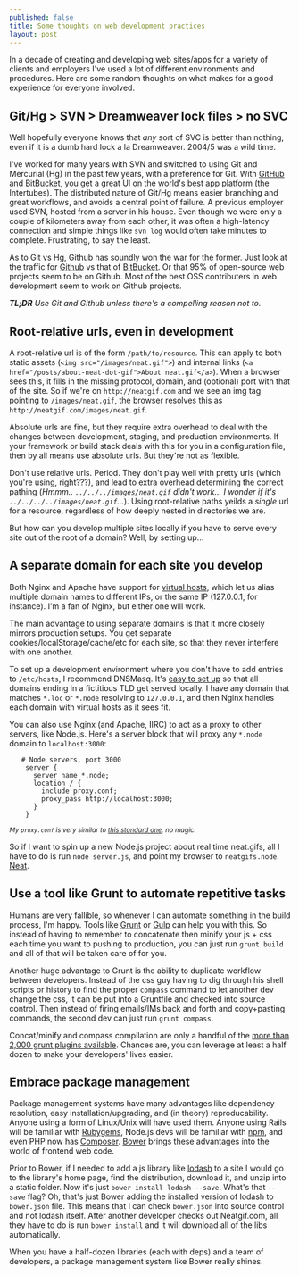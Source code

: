 ```yaml
---
published: false
title: Some thoughts on web development practices
layout: post
---
```


In a decade of creating and developing web sites/apps for a variety of clients and employers I've used a lot of different environments and procedures. Here are some random thoughts on what makes for a good experience for everyone involved.

## Git/Hg > SVN > Dreamweaver lock files > no SVC

Well hopefully everyone knows that *any* sort of SVC is better than nothing, even if it is a dumb hard lock a la Dreamweaver. 2004/5 was a wild time.

I've worked for many years with SVN and switched to using Git and Mercurial (Hg) in the past few years, with a preference for Git. With [GitHub][] and [BitBucket][], you get a great UI on the world's best app platform (the Intertubes). The distributed nature of Git/Hg means easier branching and great workflows, and avoids a central point of failure. A previous employer used SVN, hosted from a server in his house. Even though we were only a couple of kilometers away from each other, it was often a high-latency connection and simple things like `svn log` would often take minutes to complete. Frustrating, to say the least.

As to Git vs Hg, Github has soundly won the war for the former. Just look at the traffic for [Github][0] vs that of [BitBucket][1]. Or that 95% of open-source web projects seem to be on Github. Most of the best OSS contributers in web development seem to work on Github projects.

***TL;DR*** *Use Git and Github unless there's a compelling reason not to.*

[Github]: https://github.com
[BitBucket]: https://bitbucket.com

[0]: http://www.alexa.com/siteinfo/github.com
[1]: http://www.alexa.com/siteinfo/bitbucket.org

## Root-relative urls, even in development

A root-relative url is of the form `/path/to/resource`. This can apply to both static assets (`<img src="/images/neat.gif">`) and internal links (`<a href="/posts/about-neat-dot-gif">About neat.gif</a>`). When a browser sees this, it fills in the missing protocol, domain, and (optional) port with that of the site. So if we're on `http://neatgif.com` and we see an img tag pointing to `/images/neat.gif`, the browser resolves this as `http://neatgif.com/images/neat.gif`.

Absolute urls are fine, but they require extra overhead to deal with the changes between development, staging, and production environments. If your framework or build stack deals with this for you in a configuration file, then by all means use absolute urls. But they're not as flexible.

Don't use relative urls. Period. They don't play well with pretty urls (which you're using, right???), and lead to extra overhead determining the correct pathing (*Hmmm.. `../../../images/neat.gif` didn't work... I wonder if it's `../../../../images/neat.gif`...*). Using root-relative paths yeilds a *single* url for a resource, regardless of how deeply nested in directories we are.

But how can you develop multiple sites locally if you have to serve every site out of the root of a domain? Well, by setting up...

## A separate domain for each site you develop

Both Nginx and Apache have support for [virtual hosts][10], which let us alias multiple domain names to different IPs, or the same IP (127.0.0.1, for instance). I'm a fan of Nginx, but either one will work.

The main advantage to using separate domains is that it more closely mirrors production setups. You get separate cookies/localStorage/cache/etc for each site, so that they never interfere with one another.

To set up a development environment where you don't have to add entries to `/etc/hosts`, I recommend DNSMasq. It's [easy to set up][11] so that all domains ending in a fictitious TLD get served locally. I have any domain that matches `*.loc` or `*.node` resolving to `127.0.0.1`, and then Nginx handles each domain with virtual hosts as it sees fit.

You can also use Nginx (and Apache, IIRC) to act as a proxy to other servers, like Node.js. Here's a server block that will proxy any `*.node` domain to `localhost:3000`:

```
   # Node servers, port 3000
    server {
      server_name *.node;
      location / {
        include proxy.conf;
        proxy_pass http://localhost:3000;
      }
    }
```
<small><em>My `proxy.conf` is very similar to [this standard one][12], no magic.</em></small>


So if I want to spin up a new Node.js project about real time neat.gifs, all I have to do is run `node server.js`, and point my browser to `neatgifs.node`. [Neat][14].


[10]: http://en.wikipedia.org/wiki/Virtual_hosting
[11]: http://daniel.hahler.de/easy-dns-wildcard-setup-for-local-domains-using-dnsmasq
[12]: http://wiki.nginx.org/FullExample#proxy_conf
[14]: http://i.imgur.com/OtHkTz1.gif

## Use a tool like Grunt to automate repetitive tasks

Humans are very fallible, so whenever I can automate something in the build process, I'm happy. Tools like [Grunt][] or [Gulp][] can help you with this. So instead of having to remember to concatenate then minify your js + css each time you want to pushing to production, you can just run `grunt build` and all of that will be taken care of for you.

Another huge advantage to Grunt is the ability to duplicate workflow between developers. Instead of the css guy having to dig through his shell scripts or history to find the proper `compass` command to let another dev change the css, it can be put into a Gruntfile and checked into source control. Then instead of firing emails/IMs back and forth and copy+pasting commands, the second dev can just run `grunt compass`.

Concat/minify and compass compilation are only a handful of the [more than 2,000 grunt plugins available][20]. Chances are, you can leverage at least a half dozen to make your developers' lives easier.

[Grunt]:http://gruntjs.com/
[Gulp]:http://gulpjs.com/
[20]: http://gruntjs.com/plugins

## Embrace package management

Package management systems have many advantages like dependency resolution, easy installation/upgrading, and (in theory) reproducability. Anyone using a form of Linux/Unix will have used them. Anyone using Rails will be familiar with [Rubygems][], Node.js devs will be familiar with [npm][], and even PHP now has [Composer][]. [Bower][] brings these advantages into the world of frontend web code.

Prior to Bower, if I needed to add a js library like [lodash][] to a site I would go to the library's home page, find the distribution, download it, and unzip into a static folder. Now it's just `bower install lodash --save`. What's that `--save` flag? Oh, that's just Bower adding the installed version of lodash to `bower.json` file. This means that I can check `bower.json` into source control and not lodash itself. After another developer checks out Neatgif.com, all they have to do is run `bower install` and it will download all of the libs automatically.

When you have a half-dozen libraries (each with deps) and a team of developers, a package management system like Bower really shines.

[Rubygems]: http://rubygems.org/
[Composer]: http://getcomposer.org/
[Bower]: http://bower.io
[npm]: http://npmjs.org
[lodash]: http://lodash.com/